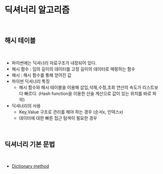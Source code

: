 # 딕셔너리 알고리즘

<br/>

## 해시 테이블

<br/>

- 파이썬에는 딕셔너리 자료구조가 내장되어 있다.
- 해시 함수 : 임의 길이의 데이터를 고정 길이의 데이터로 매핑하는 함수
- 해시 : 해시 함수를 통해 얻어진 값
- 파이썬 딕셔너리 특징
  - 해시 함수와 해시 테이블을 이용해 삽입,삭제,수정,조회 연산의 속도가 리스트보다 빠르다. (Hash function을 이용한 산술 계산으로 값이 있는 위치를 바로 파악)
- 딕셔너리의 사용
  - Key,Value 구조로 관리를 해야 하는 경우 (순서x, 인덱스x)
  - 데이터에 대한 빠른 접근 탐색이 필요한 경우

<br/>

## 딕셔너리 기본 문법

<br/>

- [Dictionary method](https://github.com/Code-Sloth/TIL/blob/master/kdt_week2/dictionary.md)

